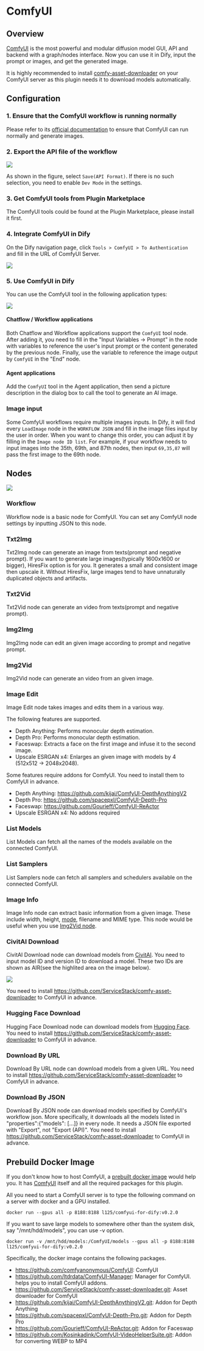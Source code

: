 # ComfyUI

## Overview

[ComfyUI](https://www.comfy.org/) is the most powerful and modular diffusion model GUI, API and backend with a graph/nodes interface. Now you can use it in Dify, input the prompt or images, and get the generated image.

It is highly recommended to install [comfy-asset-downloader](https://github.com/ServiceStack/comfy-asset-downloader.git) on your ComfyUI server as this plugin needs it to download models automatically.

## Configuration

### 1. Ensure that the ComfyUI workflow is running normally

Please refer to its [official documentation](https://docs.comfy.org/get_started/gettingstarted) to ensure that ComfyUI can run normally and generate images.

### 2. Export the API file of the workflow

![](./_assets/comfyui_2.PNG)

As shown in the figure, select `Save(API Format)`. If there is no such selection, you need to enable `Dev Mode` in the settings.

### 3. Get ComfyUI tools from Plugin Marketplace

The ComfyUI tools could be found at the Plugin Marketplace, please install it first.

### 4. Integrate ComfyUI in Dify

On the Dify navigation page, click `Tools > ComfyUI > To Authentication` and fill in the URL of ComfyUI Server.

![](./_assets/comfyui_3.PNG)

### 5. Use ComfyUI in Dify

You can use the ComfyUI tool in the following application types:

![](./_assets/comfyui_4.PNG)

#### Chatflow / Workflow applications

Both Chatflow and Workflow applications support the `ComfyUI` tool node. After adding it, you need to fill in the "Input Variables → Prompt" in the node with variables to reference the user's input prompt or the content generated by the previous node. Finally, use the variable to reference the image output by `ComfyUI` in the "End" node.

#### Agent applications

Add the `ComfyUI` tool in the Agent application, then send a picture description in the dialog box to call the tool to generate an AI image.

### Image input

Some ComfyUI workflows require multiple images inputs. In Dify, it will find every `LoadImage` node in the `WORKFLOW JSON` and fill in the image files input by the user in order. When you want to change this order, you can adjust it by filling in the `Image node ID list`. For example, if your workflow needs to input images into the 35th, 69th, and 87th nodes, then input `69,35,87` will pass the first image to the 69th node.

## Nodes

![](./_assets/nodes.png)

### Workflow

Workflow node is a basic node for ComfyUI.
You can set any ComfyUI node settings by inputting JSON to this node.

### Txt2Img

Txt2Img node can generate an image from texts(prompt and negative prompt).
If you want to generate large images(typically 1600x1600 or bigger), HiresFix option is for you.
It generates a small and consistent image then upscale it.
Without HiresFix, large images tend to have unnaturally duplicated objects and artifacts.

### Txt2Vid

Txt2Vid node can generate an video from texts(prompt and negative prompt).

### Img2Img

Img2Img node can edit an given image according to prompt and negative prompt.

### Img2Vid

Img2Vid node can generate an video from an given image.


### Image Edit

Image Edit node takes images and edits them in a various way.

The following features are supported.
* Depth Anything: Performs monocular depth estimation.
* Depth Pro: Performs monocular depth estimation.
* Faceswap: Extracts a face on the first image and infuse it to the second image.
* Upscale ESRGAN x4: Enlarges an given image with models by 4 (512x512 -> 2048x2048). 

Some features require addons for ComfyUI. You need to install them to ComfyUI in advance.
* Depth Anything: https://github.com/kijai/ComfyUI-DepthAnythingV2
* Depth Pro: https://github.com/spacepxl/ComfyUI-Depth-Pro
* Faceswap: https://github.com/Gourieff/ComfyUI-ReActor
* Upscale ESRGAN x4: No addons required

### List Models

List Models can fetch all the names of the models available on the connected ComfyUI.

### List Samplers

List Samplers node can fetch all samplers and schedulers available on the connected ComfyUI.

### Image Info

Image Info node can extract basic information from a given image.
These include width, height, [mode](https://pillow.readthedocs.io/en/stable/handbook/concepts.html#modes), filename and MIME type.
This node would be useful when you use [Img2Vid node](#img2vid).

### CivitAI Download

CivitAI Download node can download models from [CivitAI](https://civitai.com/home).
You need to input model ID and version ID to download a model.
These two IDs are shown as AIR(see the highlited area on the image below).

![](_assets/AIR.jpg)

You need to install https://github.com/ServiceStack/comfy-asset-downloader to ComfyUI in advance.

### Hugging Face Download
Hugging Face Download node can download models from [Hugging Face](https://huggingface.co/).
You need to install https://github.com/ServiceStack/comfy-asset-downloader to ComfyUI in advance.

### Download By URL 
Download By URL node can download models from a given URL.
You need to install https://github.com/ServiceStack/comfy-asset-downloader to ComfyUI in advance.

### Download By JSON
Download By JSON node can download models specified by ComfyUI's workflow json.
More specifically, it downloads all the models listed in "properties":{"models": [...]} in every node.
It needs a JSON file exported with "Export", not "Export (API)".
You need to install https://github.com/ServiceStack/comfy-asset-downloader to ComfyUI in advance.

## Prebuild Docker Image

If you don't know how to host ComfyUI, a [prebuilt docker image](https://hub.docker.com/r/l125/comfyui-for-dify) would help you.
It has [ComfyUI](https://github.com/comfyanonymous/ComfyUI) itself and all the required packages for this plugin.

All you need to start a ComfyUI server is to type the following command on a server with docker and a GPU installed.
```
docker run --gpus all -p 8188:8188 l125/comfyui-for-dify:v0.2.0
```

If you want to save large models to somewhere other than the system disk, say "/mnt/hdd/models", you can use -v option.
```
docker run -v /mnt/hdd/models:/ComfyUI/models --gpus all -p 8188:8188 l125/comfyui-for-dify:v0.2.0
```

Specifically, the docker image contains the following packages.

* https://github.com/comfyanonymous/ComfyUI: ComfyUI
* https://github.com/ltdrdata/ComfyUI-Manager: Manager for ComfyUI. helps you to install ComfyUI addons.
* https://github.com/ServiceStack/comfy-asset-downloader.git: Asset downloader for ComfyUI
* https://github.com/kijai/ComfyUI-DepthAnythingV2.git: Addon for Depth Anything
* https://github.com/spacepxl/ComfyUI-Depth-Pro.git: Addon for Depth Pro
* https://github.com/Gourieff/ComfyUI-ReActor.git: Addon for Faceswap
* https://github.com/Kosinkadink/ComfyUI-VideoHelperSuite.git: Addon for converting WEBP to MP4

